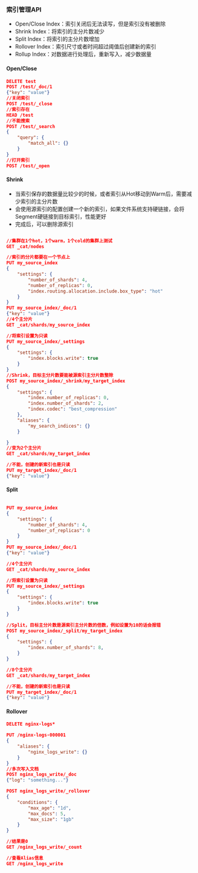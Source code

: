 ### 索引管理API

- Open/Close Index：索引关闭后无法读写，但是索引没有被删除
- Shrink Index：将索引的主分片数减少
- Split Index：将索引的主分片数增加
- Rollover Index：索引尺寸或者时间超过阈值后创建新的索引
- Rollup Index：对数据进行处理后，重新写入，减少数据量

#### Open/Close

```json
DELETE test
POST /test/_doc/1
{"key": "value"}
//关闭索引
POST /test/_close
//索引存在
HEAD /test
//不能搜索
POST /test/_search
{
	"query": {
		"match_all": {}
	}
}
//打开索引
POST /test/_open
```

#### Shrink

- 当索引保存的数据量比较少的时候，或者索引从Hot移动到Warm后，需要减少索引的主分片数
- 会使用源索引的配置创建一个新的索引，如果文件系统支持硬链接，会将Segment硬链接到目标索引，性能更好
- 完成后，可以删除源索引

```json

//集群在1个hot，1个warm，1个cold的集群上测试
GET _cat/nodes

//索引的分片都要在一个节点上
PUT my_source_index
{
	"settings": {
		"number_of_shards": 4,
		"number_of_replicas": 0,
		"index.routing.allocation.include.box_type": "hot"
	}
}
PUT my_source_index/_doc/1
{"key": "value"}
//4个主分片
GET _cat/shards/my_source_index

//将索引设置为只读
PUT my_source_index/_settings
{
	"settings": {
		"index.blocks.write": true
	}
}
//Shrink，目标主分片数要能被源索引主分片数整除
POST my_source_index/_shrink/my_target_index
{
	"settings": {
		"index.number_of_replicas": 0,
		"index.number_of_shards": 2,
		"index.codec": "best_compression"
	},
	"aliases": {
		"my_search_indices": {}
	}

}
//变为2个主分片
GET _cat/shards/my_target_index

//不能，创建的新索引也是只读
PUT my_target_index/_doc/1
{"key": "value"}
```

#### Split

```json

PUT my_source_index
{
	"settings": {
		"number_of_shards": 4,
		"number_of_replicas": 0
	}
}
PUT my_source_index/_doc/1
{"key": "value"}

//4个主分片
GET _cat/shards/my_source_index

//将索引设置为只读
PUT my_source_index/_settings
{
	"settings": {
		"index.blocks.write": true
	}
} 

//Split，目标主分片数是源索引主分片数的倍数，例如设置为10的话会报错
POST my_source_index/_split/my_target_index
{
	"settings": {
		"index.number_of_shards": 8,
	}
}

//8个主分片
GET _cat/shards/my_target_index

//不能，创建的新索引也是只读
PUT my_target_index/_doc/1
{"key": "value"}
```

#### Rollover 

```json
DELETE nginx-logs*

PUT /nginx-logs-000001
{
	"aliases": {
		"nginx_logs_write": {}
	}
}
//多次写入文档
POST nginx_logs_write/_doc
{"log": "something..."}

POST nginx_logs_write/_rollover
{
	"conditions": {
		"max_age": "1d",
		"max_docs": 5,
		"max_size": "1gb"
	}
}

//结果是0
GET /nginx_logs_write/_count

//查看Alias信息
GET /nginx_logs_write
```

